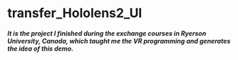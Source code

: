 # transfer_Hololens2_UI

##### It is the project I finished during the exchange courses in Ryerson University, Canada, which taught me the VR programming and generates the idea of this demo.
